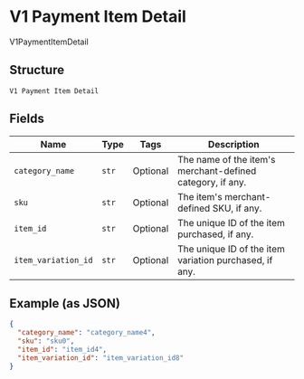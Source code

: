 
# V1 Payment Item Detail

V1PaymentItemDetail

## Structure

`V1 Payment Item Detail`

## Fields

| Name | Type | Tags | Description |
|  --- | --- | --- | --- |
| `category_name` | `str` | Optional | The name of the item's merchant-defined category, if any. |
| `sku` | `str` | Optional | The item's merchant-defined SKU, if any. |
| `item_id` | `str` | Optional | The unique ID of the item purchased, if any. |
| `item_variation_id` | `str` | Optional | The unique ID of the item variation purchased, if any. |

## Example (as JSON)

```json
{
  "category_name": "category_name4",
  "sku": "sku0",
  "item_id": "item_id4",
  "item_variation_id": "item_variation_id8"
}
```

